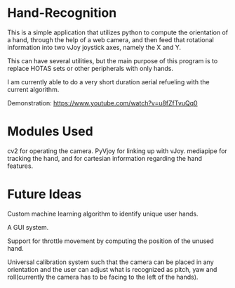 # Hand-Recognition

This is a simple application that utilizes python to compute the orientation of a hand, through the help of a web camera, and then feed that rotational information into two vJoy joystick axes, namely the X and Y.

This can have several utilities, but the main purpose of this program is to replace HOTAS sets or other peripherals with only hands.

I am currently able to do a very short duration aerial refueling with the current algorithm.

Demonstration: https://www.youtube.com/watch?v=u8fZfTvuQq0

# Modules Used
cv2 for operating the camera. PyVjoy for linking up with vJoy. mediapipe for tracking the hand, and for cartesian information regarding the hand features.
 
# Future Ideas
Custom machine learning algorithm to identify unique user hands.

A GUI system.

Support for throttle movement by computing the position of the unused hand.

Universal calibration system such that the camera can be placed in any orientation and the user can adjust what is recognized as pitch, yaw and roll(currently the camera has to be facing to the left of the hands).

